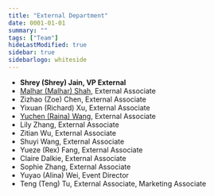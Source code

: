 ```yaml
---
title: "External Department"
date: 0001-01-01
summary: ""
tags: ["Team"]
hideLastModified: true
sidebar: true
sidebarlogo: whiteside
---
```


- **Shrey (Shrey) Jain, VP External**
- [Malhar (Malhar) Shah](https://linkedin.com/in/malharshah22/), External Associate
- Zizhao (Zoe) Chen, External Associate
- Yixuan (Richard) Xu, External Associate
- [Yuchen (Raina) Wang](https://www.github.com/yuchenWYC/), External Associate
- Lily Zhang, External Associate 
- Zitian Wu, External Associate 
- Shuyi  Wang, External Associate 
- Yueze (Rex) Fang, External Associate 
- Claire Dalkie, External Associate 
- Sophie Zhang, External Associate
- Yuyao (Alina) Wei, Event Director
- Teng (Teng) Tu, External Associate, Marketing Associate
